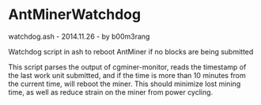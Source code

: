 AntMinerWatchdog
================

watchdog.ash - 2014.11.26 - by b00m3rang

Watchdog script in ash to reboot AntMiner if no blocks are being submitted

This script parses the output of cgminer-monitor, reads the timestamp of the last work unit submitted, and if the time is more than 10 minutes from the current time, will reboot the miner.  This should minimize lost mining time, as well as reduce strain on the miner from power cycling.
